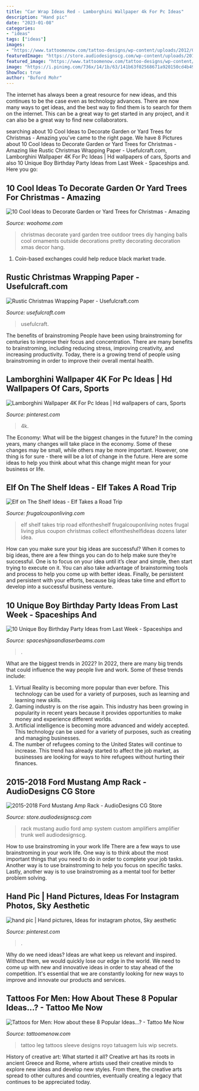 ```yaml
---
title: "Car Wrap Ideas Red - Lamborghini Wallpaper 4k For Pc Ideas"
description: "Hand pic"
date: "2023-01-08"
categories:
- "ideas"
tags: ["ideas"]
images:
- "https://www.tattoomenow.com/tattoo-designs/wp-content/uploads/2012/06/tatuagem_luis_royo_secrets_tattoo_leg_sleeve_wip.jpg"
featuredImage: "https://store.audiodesignscg.com/wp-content/uploads/2017/06/unnamed-5-768x576.jpg"
featured_image: "https://www.tattoomenow.com/tattoo-designs/wp-content/uploads/2012/06/tatuagem_luis_royo_secrets_tattoo_leg_sleeve_wip.jpg"
image: "https://i.pinimg.com/736x/14/1b/63/141b63f02568671a920150cd4b492694.jpg"
ShowToc: true
author: "Buford Mohr"
---
```



The internet has always been a great resource for new ideas, and this continues to be the case even as technology advances. There are now many ways to get ideas, and the best way to find them is to search for them on the internet. This can be a great way to get started in any project, and it can also be a great way to find new collaborators.

	

		
searching about 10 Cool Ideas to Decorate Garden or Yard Trees for Christmas - Amazing you've came to the right page. We have 8 Pictures about 10 Cool Ideas to Decorate Garden or Yard Trees for Christmas - Amazing like Rustic Christmas Wrapping Paper - Usefulcraft.com, Lamborghini Wallpaper 4K For Pc Ideas | Hd wallpapers of cars, Sports and also 10 Unique Boy Birthday Party Ideas from Last Week - Spaceships and. Here you go:
		
    
## 10 Cool Ideas To Decorate Garden Or Yard Trees For Christmas - Amazing

<img loading=lazy src="http://www.woohome.com/wp-content/uploads/2016/12/decorate-outdoor-tree-this-christmas-05.jpg" onerror="this.onerror=null;this.src='https://tse4.mm.bing.net/th?id=OIP.KHZAfA4r3P96BUw7NllHIwHaLI&amp;pid=15.1';" alt="10 Cool Ideas to Decorate Garden or Yard Trees for Christmas - Amazing">

_Source: woohome.com_

>christmas decorate yard garden tree outdoor trees diy hanging balls cool ornaments outside decorations pretty decorating decoration xmas decor hang. 

	

1. Coin-based exchanges could help reduce black market trade.

    
## Rustic Christmas Wrapping Paper - Usefulcraft.com

<img loading=lazy src="http://www.usefulcraft.com/wp-content/uploads/2019/12/rustic-christmas-wrapping-paper-4.jpg" onerror="this.onerror=null;this.src='https://tse2.mm.bing.net/th?id=OIP.09qwOzzNejcvZ5YyfT5wBAHaLH&amp;pid=15.1';" alt="Rustic Christmas Wrapping Paper - Usefulcraft.com">

_Source: usefulcraft.com_

>usefulcraft. 

	

The benefits of brainstroming
People have been using brainstroming for centuries to improve their focus and concentration. There are many benefits to brainstroming, including reducing stress, improving creativity, and increasing productivity. Today, there is a growing trend of people using brainstroming in order to improve their overall mental health.

    
## Lamborghini Wallpaper 4K For Pc Ideas | Hd Wallpapers Of Cars, Sports

<img loading=lazy src="https://i.pinimg.com/736x/14/1b/63/141b63f02568671a920150cd4b492694.jpg" onerror="this.onerror=null;this.src='https://tse4.mm.bing.net/th?id=OIP.qv12WF9NXYouQ63tuVKpMAHaEK&amp;pid=15.1';" alt="Lamborghini Wallpaper 4K For Pc Ideas | Hd wallpapers of cars, Sports">

_Source: pinterest.com_

>4k. 

	

The Economy: What will be the biggest changes in the future?
In the coming years, many changes will take place in the economy. Some of these changes may be small, while others may be more important. However, one thing is for sure - there will be a lot of change in the future. Here are some ideas to help you think about what this change might mean for your business or life.

    
## Elf On The Shelf Ideas - Elf Takes A Road Trip

<img loading=lazy src="http://www.frugalcouponliving.com/wp-content/uploads/2013/11/elf-on-the-shelf-ideas-traffic-frugal-coupon-living.jpg" onerror="this.onerror=null;this.src='https://tse2.mm.bing.net/th?id=OIP.1IrDiDhNEyjuOvgzc6NBLQHaLH&amp;pid=15.1';" alt="Elf on The Shelf Ideas - Elf Takes a Road Trip">

_Source: frugalcouponliving.com_

>elf shelf takes trip road elfontheshelf frugalcouponliving notes frugal living plus coupon christmas collect elfontheshelfideas dozens later idea. 

	

How can you make sure your big ideas are successful?
When it comes to big ideas, there are a few things you can do to help make sure they’re successful. One is to focus on your idea until it’s clear and simple, then start trying to execute on it. You can also take advantage of brainstorming tools and process to help you come up with better ideas. Finally, be persistent and persistent with your efforts, because big ideas take time and effort to develop into a successful business venture.

    
## 10 Unique Boy Birthday Party Ideas From Last Week - Spaceships And

<img loading=lazy src="https://spaceshipsandlaserbeams.com/wp-content/uploads/2015/09/birthday-party-ideas-for-boys-10.jpg" onerror="this.onerror=null;this.src='https://tse2.mm.bing.net/th?id=OIP.4tD4tE4KCLooBw_EK_FGVQHaLH&amp;pid=15.1';" alt="10 Unique Boy Birthday Party Ideas from Last Week - Spaceships and">

_Source: spaceshipsandlaserbeams.com_

>. 

	

What are the biggest trends in 2022?
In 2022, there are many big trends that could influence the way people live and work. Some of these trends include: 
1) Virtual Reality is becoming more popular than ever before. This technology can be used for a variety of purposes, such as learning and learning new skills. 
2) Gaming industry is on the rise again. This industry has been growing in popularity in recent years because it provides opportunities to make money and experience different worlds. 
3) Artificial intelligence is becoming more advanced and widely accepted. This technology can be used for a variety of purposes, such as creating and managing businesses. 
4) The number of refugees coming to the United States will continue to increase. This trend has already started to affect the job market, as businesses are looking for ways to hire refugees without hurting their finances.

    
## 2015-2018 Ford Mustang Amp Rack - AudioDesigns CG Store

<img loading=lazy src="https://store.audiodesignscg.com/wp-content/uploads/2017/06/unnamed-5-768x576.jpg" onerror="this.onerror=null;this.src='https://tse3.mm.bing.net/th?id=OIP.-3BOMtMchLFVka0WqsDfzgHaFj&amp;pid=15.1';" alt="2015-2018 Ford Mustang Amp Rack - AudioDesigns CG Store">

_Source: store.audiodesignscg.com_

>rack mustang audio ford amp system custom amplifiers amplifier trunk well audiodesignscg. 

	

How to use brainstroming in your work life
There are a few ways to use brainstroming in your work life. One way is to think about the most important things that you need to do in order to complete your job tasks. Another way is to use brainstroming to help you focus on specific tasks. Lastly, another way is to use brainstroming as a mental tool for better problem solving.

    
## Hand Pic | Hand Pictures, Ideas For Instagram Photos, Sky Aesthetic

<img loading=lazy src="https://i.pinimg.com/736x/87/be/72/87be723714f6a28b4327960c3e451922.jpg" onerror="this.onerror=null;this.src='https://tse3.mm.bing.net/th?id=OIP.nugmSxVOOWnLqWnChH-iuAHaJ3&amp;pid=15.1';" alt="hand pic | Hand pictures, Ideas for instagram photos, Sky aesthetic">

_Source: pinterest.com_

>. 

	

Why do we need ideas?
Ideas are what keep us relevant and inspired. Without them, we would quickly lose our edge in the world. We need to come up with new and innovative ideas in order to stay ahead of the competition. It's essential that we are constantly looking for new ways to improve and innovate our products and services.

    
## Tattoos For Men: How About These 8 Popular Ideas...? - Tattoo Me Now

<img loading=lazy src="https://www.tattoomenow.com/tattoo-designs/wp-content/uploads/2012/06/tatuagem_luis_royo_secrets_tattoo_leg_sleeve_wip.jpg" onerror="this.onerror=null;this.src='https://tse2.mm.bing.net/th?id=OIP.v7stdbPzTNpJnUqaux3lsAAAAA&amp;pid=15.1';" alt="Tattoos for Men: How about these 8 Popular Ideas...? - Tattoo Me Now">

_Source: tattoomenow.com_

>tattoo leg tattoos sleeve designs royo tatuagem luis wip secrets. 

	

History of creative art: What started it all?
Creative art has its roots in ancient Greece and Rome, where artists used their creative minds to explore new ideas and develop new styles. From there, the creative arts spread to other cultures and countries, eventually creating a legacy that continues to be appreciated today.

